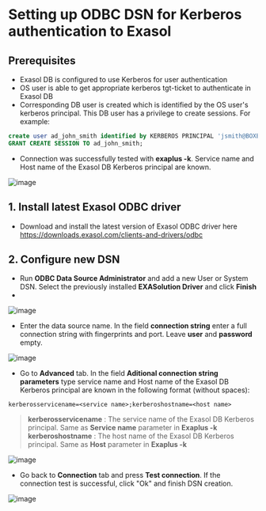 # Setting up ODBC DSN for Kerberos authentication to Exasol
## Prerequisites
* Exasol DB is configured to use Kerberos for user authentication
* OS user is able to get appropriate kerberos tgt-ticket to authenticate in Exasol DB
* Corresponding DB user is created which is identified by the OS user's kerberos principal. This DB user has a privilege to create sessions. For example:
```sql
create user ad_john_smith identified by KERBEROS PRINCIPAL 'jsmith@BOXES.TEST';
GRANT CREATE SESSION TO ad_john_smith;
```
* Connection was successfully tested with **exaplus -k**. Service name and Host name of the Exasol DB Kerberos principal are known.

![image](https://github.com/exasol/public-knowledgebase/assets/20660165/f76378ab-caf6-47e2-82cd-09ca764757c5)

## 1. Install latest Exasol ODBC driver
* Download and install the latest version of Exasol ODBC driver here https://downloads.exasol.com/clients-and-drivers/odbc

## 2. Configure new DSN
* Run **ODBC Data Source Administrator** and add a new User or System DSN. Select the previously installed **EXASolution Driver** and click **Finish**
* 
![image](https://github.com/exasol/public-knowledgebase/assets/20660165/9aeaa5ff-bacd-4400-a330-b4919e787c21)

* Enter the data source name. In the field **connection string** enter a full connection string with fingerprints and port. Leave **user** and **password** empty.

![image](https://github.com/exasol/public-knowledgebase/assets/20660165/306d11dd-0ddb-44b3-9132-9e02a41d3379)

* Go to **Advanced** tab. In the field **Aditional connection string parameters** type service name and Host name of the Exasol DB Kerberos principal are known in the following format (without spaces):
```
kerberosservicename=<service name>;kerberoshostname=<host name>
```
> **kerberosservicename** : The service name of the Exasol DB Kerberos principal. Same as **Service name** parameter in **Exaplus -k**  \
> **kerberoshostname** : The host name of the Exasol DB Kerberos principal. Same as **Host** parameter in **Exaplus -k** 

![image](https://github.com/exasol/public-knowledgebase/assets/20660165/a1d25582-dbb3-4198-95d5-0980b3942546)

* Go back to **Connection** tab and press **Test connection**. If the connection test is successful, click "Ok" and finish DSN creation.

![image](https://github.com/exasol/public-knowledgebase/assets/20660165/e0436ff1-dabc-450e-af1b-b7a1aac36559)
